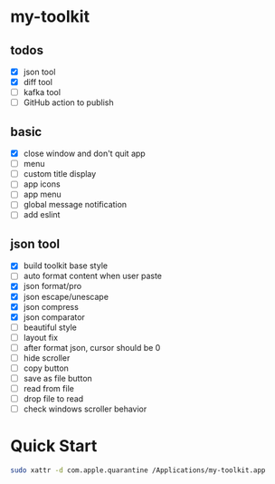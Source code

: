 # my-toolkit

## todos

- [x] json tool
- [x] diff tool
- [ ] kafka tool
- [ ] GitHub action to publish

## basic

- [x] close window and don't quit app
- [ ] menu
- [ ] custom title display
- [ ] app icons
- [ ] app menu
- [ ] global message notification
- [ ] add eslint

## json tool

- [x] build toolkit base style 
- [ ] auto format content when user paste
- [x] json format/pro
- [x] json escape/unescape
- [x] json compress
- [x] json comparator
- [ ] beautiful style
- [ ] layout fix
- [ ] after format json, cursor should be 0
- [ ] hide scroller
- [ ] copy button
- [ ] save as file button
- [ ] read from file
- [ ] drop file to read
- [ ] check windows scroller behavior

# Quick Start

```bash
sudo xattr -d com.apple.quarantine /Applications/my-toolkit.app
```